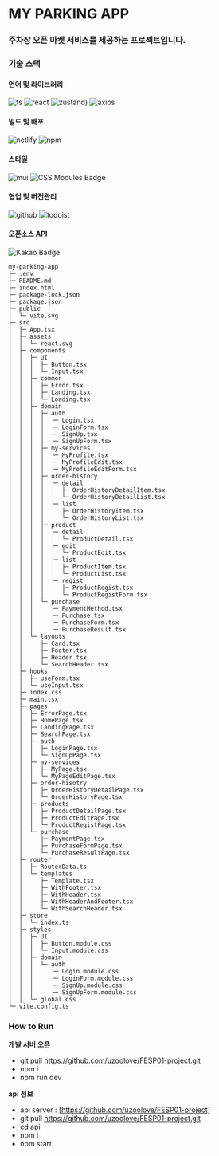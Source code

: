 # MY PARKING APP

### 주차장 오픈 마켓 서비스를 제공하는 프로젝트입니다.

### 기술 스택
#### 언어 및 라이브러리
![ts](https://img.shields.io/badge/TypeScript-007ACC?style=for-the-badge&logo=typescript&logoColor=white)
![react](https://img.shields.io/badge/React-20232A?style=for-the-badge&logo=react&logoColor=61DAFB)
![zustand](https://img.shields.io/badge/react%20zustand-%2320232a.svg?style=for-the-badge&logo=react&logoColor=%2361DAFB))
![axios](https://img.shields.io/badge/Axios-5A29E4?logo=axios&logoColor=fff&style=flat)
#### 빌드 및 배포
![netlify](https://img.shields.io/badge/Netlify-00C7B7?style=for-the-badge&logo=netlify&logoColor=white)
![npm](https://img.shields.io/badge/npm-CB3837?style=for-the-badge&logo=npm&logoColor=white)
#### 스타일
![mui](https://img.shields.io/badge/Material--UI-0081CB?style=for-the-badge&logo=material-ui&logoColor=white)
![CSS Modules Badge](https://img.shields.io/badge/CSS%20Modules-000?logo=cssmodules&logoColor=fff&style=flat)
#### 협업 및 버전관리
![github](https://img.shields.io/badge/GitHub-100000?style=for-the-badge&logo=github&logoColor=white)
![todoist](https://img.shields.io/badge/Todoist-E44332?style=for-the-badge&logo=todoist&logoColor=white)
#### 오픈소스 API
![Kakao Badge](https://img.shields.io/badge/Kakao-FFCD00?logo=kakao&logoColor=000&style=flat)

```
my-parking-app
├─ .env
├─ README.md
├─ index.html
├─ package-lock.json
├─ package.json
├─ public
│  └─ vite.svg
├─ src
│  ├─ App.tsx
│  ├─ assets
│  │  └─ react.svg
│  ├─ components
│  │  ├─ UI
│  │  │  ├─ Button.tsx
│  │  │  └─ Input.tsx
│  │  ├─ common
│  │  │  ├─ Error.tsx
│  │  │  ├─ Landing.tsx
│  │  │  └─ Loading.tsx
│  │  ├─ domain
│  │  │  ├─ auth
│  │  │  │  ├─ Login.tsx
│  │  │  │  ├─ LoginForm.tsx
│  │  │  │  ├─ SignUp.tsx
│  │  │  │  └─ SignUpForm.tsx
│  │  │  ├─ my-services
│  │  │  │  ├─ MyProfile.tsx
│  │  │  │  ├─ MyProfileEdit.tsx
│  │  │  │  └─ MyProfileEditForm.tsx
│  │  │  ├─ order-history
│  │  │  │  ├─ detail
│  │  │  │  │  ├─ OrderHistoryDetailItem.tsx
│  │  │  │  │  └─ OrderHistoryDetailList.tsx
│  │  │  │  └─ list
│  │  │  │     ├─ OrderHistoryItem.tsx
│  │  │  │     └─ OrderHistoryList.tsx
│  │  │  ├─ product
│  │  │  │  ├─ detail
│  │  │  │  │  └─ ProductDetail.tsx
│  │  │  │  ├─ edit
│  │  │  │  │  └─ ProductEdit.tsx
│  │  │  │  ├─ list
│  │  │  │  │  ├─ ProductItem.tsx
│  │  │  │  │  └─ ProductList.tsx
│  │  │  │  └─ regist
│  │  │  │     ├─ ProductRegist.tsx
│  │  │  │     └─ ProductRegistForm.tsx
│  │  │  └─ purchase
│  │  │     ├─ PaymentMethod.tsx
│  │  │     ├─ Purchase.tsx
│  │  │     ├─ PurchaseForm.tsx
│  │  │     └─ PurchaseResult.tsx
│  │  └─ layouts
│  │     ├─ Card.tsx
│  │     ├─ Footer.tsx
│  │     ├─ Header.tsx
│  │     └─ SearchHeader.tsx
│  ├─ hooks
│  │  ├─ useForm.tsx
│  │  └─ useInput.tsx
│  ├─ index.css
│  ├─ main.tsx
│  ├─ pages
│  │  ├─ ErrorPage.tsx
│  │  ├─ HomePage.tsx
│  │  ├─ LandingPage.tsx
│  │  ├─ SearchPage.tsx
│  │  ├─ auth
│  │  │  ├─ LoginPage.tsx
│  │  │  └─ SignUpPage.tsx
│  │  ├─ my-services
│  │  │  ├─ MyPage.tsx
│  │  │  └─ MyPageEditPage.tsx
│  │  ├─ order-hisotry
│  │  │  ├─ OrderHistoryDetailPage.tsx
│  │  │  └─ OrderHistoryPage.tsx
│  │  ├─ products
│  │  │  ├─ ProductDetailPage.tsx
│  │  │  ├─ ProductEditPage.tsx
│  │  │  └─ ProductRegistPage.tsx
│  │  └─ purchase
│  │     ├─ PaymentPage.tsx
│  │     ├─ PurchaseFormPage.tsx
│  │     └─ PurchaseResultPage.tsx
│  ├─ router
│  │  ├─ RouterData.ts
│  │  └─ templates
│  │     ├─ Template.tsx
│  │     ├─ WithFooter.tsx
│  │     ├─ WithHeader.tsx
│  │     ├─ WithHeaderAndFooter.tsx
│  │     └─ WithSearchHeader.tsx
│  ├─ store
│  │  └─ index.ts
│  ├─ styles
│  │  ├─ UI
│  │  │  ├─ Button.module.css
│  │  │  └─ Input.module.css
│  │  ├─ domain
│  │  │  └─ auth
│  │  │     ├─ Login.module.css
│  │  │     ├─ LoginForm.module.css
│  │  │     ├─ SignUp.module.css
│  │  │     └─ SignUpForm.module.css
│  │  └─ global.css
└─ vite.config.ts

```
### How to Run
**개발 서버 오픈** 
* git pull https://github.com/uzoolove/FESP01-project.git
* npm i
* npm run dev


**api 정보**
* api server : [https://github.com/uzoolove/FESP01-project]
* git pull https://github.com/uzoolove/FESP01-project.git
* cd api
* npm i
* npm start
